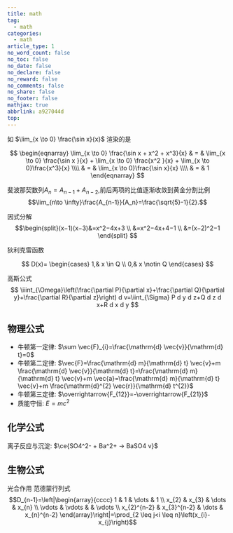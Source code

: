 ```yaml
---
title: math
tag:
  - math
categories:
  - math
article_type: 1
no_word_count: false
no_toc: false
no_date: false
no_declare: false
no_reward: false
no_comments: false
no_share: false
no_footer: false
mathjax: true
abbrlink: a927044d
top:
---
```


如 $\lim_{x \to 0} \frac{\sin x}{x}$ 渲染的是

$$
\begin{eqnarray}
 \lim_{x \to 0} \frac{\sin x + x^2 + x^3}{x} & = & \lim_{x \to 0} \frac{\sin x }{x} + \lim_{x \to 0} \frac{x^2 }{x} + \lim_{x \to 0}\frac{x^3}{x} 
\\\\ & = & \lim_{x \to 0}\frac{\sin x}{x} 
\\\\ & = & 1
\end{eqnarray}
$$

<!-- more -->

斐波那契数列$A_n=A_{n-1}+A_{n-2}$,前后两项的比值逐渐收敛到黄金分割比例
$$\lim_{n\to \infty}\frac{A_{n-1}}{A_n}=\frac{\sqrt{5}-1}{2}.$$

因式分解
$$\begin{split}(x−1)(x−3)&=x^2−4x+3 \\ 
&=x^2−4x+4−1 \\ 
&=(x−2)^2−1
\end{split}
$$

狄利克雷函数

$$
D(x)=
\begin{cases}
1,& x \in Q \\
0,& x \notin Q
\end{cases}
$$

高斯公式
$$
\iiint_{\Omega}\left(\frac{\partial P}{\partial x}+\frac{\partial Q}{\partial y}+\frac{\partial R}{\partial z}\right) d v=\iint_{\Sigma} P d y d z+Q d z d x+R d x d y
$$

## 物理公式
- 牛顿第一定律: $\sum \vec{F}_{i}=\frac{\mathrm{d} \vec{v}}{\mathrm{d} t}=0$
- 牛顿第二定律: $\vec{F}=\frac{\mathrm{d} m}{\mathrm{d} t} \vec{v}+m \frac{\mathrm{d} \vec{v}}{\mathrm{d} t}=\frac{\mathrm{d} m}{\mathrm{d} t} \vec{v}+m \vec{a}=\frac{\mathrm{d} m}{\mathrm{d} t} \vec{v}+m \frac{\mathrm{d}^{2} \vec{r}}{\mathrm{d} t^{2}}$
- 牛顿第三定律: $\overrightarrow{F_{12}}=-\overrightarrow{F_{21}}$
- 质能守恒: $E=mc^2$

## 化学公式
离子反应与沉淀: $\ce{SO4^2- + Ba^2+ -> BaSO4 v}$
    
## 生物公式
光合作用
范德蒙行列式
$$D_{n-1}=\left|\begin{array}{cccc}
1 & 1 & \dots & 1 \\
x_{2} & x_{3} & \dots & x_{n} \\
\vdots & \vdots & & \vdots \\
x_{2}^{n-2} & x_{3}^{n-2} & \dots & x_{n}^{n-2}
\end{array}\right|=\prod_{2 \leq j<i \leq n}\left(x_{i}-x_{j}\right)$$